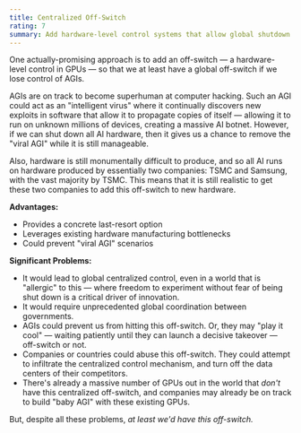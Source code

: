 ```yaml
---
title: Centralized Off-Switch
rating: 7
summary: Add hardware-level control systems that allow global shutdown of AI systems.
---
```


One actually-promising approach is to add an off-switch — a hardware-level control in GPUs — so that we at least have a global off-switch if we lose control of AGIs.

AGIs are on track to become superhuman at computer hacking. Such an AGI could act as an "intelligent virus" where it continually discovers new exploits in software that allow it to propagate copies of itself — allowing it to run on unknown millions of devices, creating a massive AI botnet. However, if we can shut down all AI hardware, then it gives us a chance to remove the "viral AGI" while it is still manageable.

Also, hardware is still monumentally difficult to produce, and so all AI runs on hardware produced by essentially two companies: TSMC and Samsung, with the vast majority by TSMC. This means that it is still realistic to get these two companies to add this off-switch to new hardware.

**Advantages:**
- Provides a concrete last-resort option
- Leverages existing hardware manufacturing bottlenecks
- Could prevent "viral AGI" scenarios

**Significant Problems:**
- It would lead to global centralized control, even in a world that is "allergic" to this — where freedom to experiment without fear of being shut down is a critical driver of innovation.
- It would require unprecedented global coordination between governments.
- AGIs could prevent us from hitting this off-switch. Or, they may "play it cool" — waiting patiently until they can launch a decisive takeover — off-switch or not.
- Companies or countries could abuse this off-switch. They could attempt to infiltrate the centralized control mechanism, and turn off the data centers of their competitors.
- There's already a massive number of GPUs out in the world that *don't* have this centralized off-switch, and companies may already be on track to build "baby AGI" with these existing GPUs.

But, despite all these problems, *at least we'd have this off-switch.*
